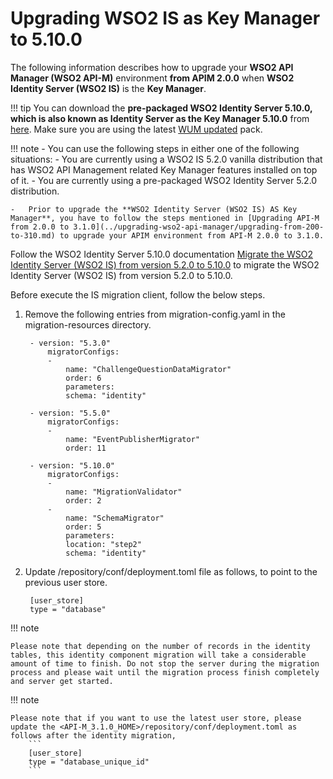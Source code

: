 # Upgrading WSO2 IS as Key Manager to 5.10.0

The following information describes how to upgrade your **WSO2 API Manager (WSO2 API-M)** environment **from APIM 2.0.0** when **WSO2 Identity Server (WSO2 IS)** is the **Key Manager**.

!!! tip
    You can download the **pre-packaged WSO2 Identity Server 5.10.0, which is also known as Identity Server as the Key Manager 5.10.0** from [here](https://wso2.com/api-management/install/key-manager/). Make sure you are using the latest [WUM updated](https://docs.wso2.com/display/updates/Getting+Started) pack.

!!! note
    -   You can use the following steps in either one of the following situations:
        -   You are currently using a WSO2 IS 5.2.0 vanilla distribution that has WSO2 API Management related Key Manager features installed on top of it.
        -   You are currently using a pre-packaged WSO2 Identity Server 5.2.0 distribution.

    -   Prior to upgrade the **WSO2 Identity Server (WSO2 IS) AS Key Manager**, you have to follow the steps mentioned in [Upgrading API-M from 2.0.0 to 3.1.0](../upgrading-wso2-api-manager/upgrading-from-200-to-310.md) to upgrade your APIM environment from API-M 2.0.0 to 3.1.0.

Follow the WSO2 Identity Server 5.10.0 documentation [Migrate the WSO2 Identity Server (WSO2 IS) from version 5.2.0 to 5.10.0](https://is.docs.wso2.com/en/5.10.0/setup/migrating-to-5100/) to migrate the WSO2 Identity Server (WSO2 IS) from version 5.2.0 to 5.10.0.

Before execute the IS migration client, follow the below steps.

1. Remove the following entries from migration-config.yaml in the migration-resources directory.
                
        - version: "5.3.0"
            migratorConfigs:
            -
                name: "ChallengeQuestionDataMigrator"
                order: 6
                parameters:
                schema: "identity"

        - version: "5.5.0"
            migratorConfigs:
            -
                name: "EventPublisherMigrator"
                order: 11
    
        - version: "5.10.0"
            migratorConfigs:
            -
                name: "MigrationValidator"
                order: 2
            -
                name: "SchemaMigrator"
                order: 5
                parameters:
                location: "step2"
                schema: "identity"            

2. Update <IS-KM-HOME>/repository/conf/deployment.toml file as follows, to point to the previous user store.

        [user_store]
        type = "database"

!!! note
    
    Please note that depending on the number of records in the identity tables, this identity component migration will take a considerable amount of time to finish. Do not stop the server during the migration process and please wait until the migration process finish completely and server get started.

!!! note
    
    Please note that if you want to use the latest user store, please update the <API-M_3.1.0_HOME>/repository/conf/deployment.toml as follows after the identity migration,
        ```
        [user_store]
        type = "database_unique_id"
        ```